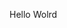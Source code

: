 Hello Wolrd



































































































































































































































































































































































































































































































































































































































































































































































































































































































































































































































































































































































































































































































































































































































































































































































































































































































































































































































































































































































































































































































































































































































































































































































































































































































































































































































































































































































































































































































































































































































































































































































































































































































































































































































































































































































































































































